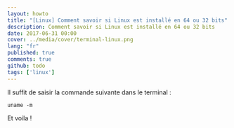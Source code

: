 ```yaml
---
layout: howto
title: "[Linux] Comment savoir si Linux est installé en 64 ou 32 bits"
description: Comment savoir si Linux est installé en 64 ou 32 bits
date: 2017-06-31 00:00
cover: ../media/cover/terminal-linux.png
lang: "fr"
published: true
comments: true
github: todo
tags: ['linux']
---
```


Il suffit de saisir la commande suivante dans le terminal :
~~~
uname -m
~~~

Et voila !